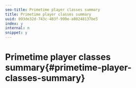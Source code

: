 ```yaml
---
seo-title: Primetime player classes summary
title: Primetime player classes summary
uuid: 093de32d-743c-403f-999e-a80248137be5
index: y
internal: n
snippet: y
---
```


# Primetime player classes summary{#primetime-player-classes-summary}

